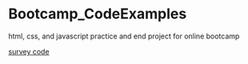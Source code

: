 # Bootcamp_CodeExamples

html, css, and javascript practice and end project for online bootcamp 

<a href="css-example/css/survey.html"> survey code </a>
